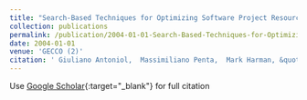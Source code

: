 ```yaml
---
title: "Search-Based Techniques for Optimizing Software Project Resource Allocation"
collection: publications
permalink: /publication/2004-01-01-Search-Based-Techniques-for-Optimizing-Software-Project-Resource-Allocation
date: 2004-01-01
venue: 'GECCO (2)'
citation: ' Giuliano Antoniol,  Massimiliano Penta,  Mark Harman, &quot;Search-Based Techniques for Optimizing Software Project Resource Allocation.&quot; GECCO (2), 2004.'
---
```

Use [Google Scholar](https://scholar.google.com/scholar?q=Search+Based+Techniques+for+Optimizing+Software+Project+Resource+Allocation){:target="_blank"} for full citation